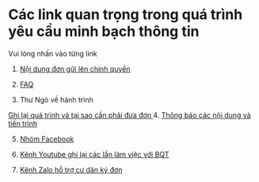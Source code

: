 # Các link quan trọng trong quá trình yêu cầu minh bạch thông tin 
Vui lòng nhấn vào từng link 
1. [Nội dung đơn gửi lên chính quyền](https://docs.google.com/document/d/1XJOs4PfZbAHWpLfRw92vXAdoY_xcXX0y1DEGbSCZIT0/edit?usp=sharing)


2. [FAQ](https://github.com/thevistaanphu/BQT2023-2026/blob/main/Y%C3%8AU_C%E1%BA%A6U_MINH_B%E1%BA%A0CH_TH%C3%94NG_TIN/FAQ_%C4%90%C6%A1n%20g%E1%BB%ADi%20chinh%20quy%E1%BB%81n.md)

3. Thư Ngỏ về hành trình

[Ghi lại quá trình và tại sao cần phải đưa đơn 
](https://github.com/thevistaanphu/BQT2023-2026/blob/main/Y%C3%8AU_C%E1%BA%A6U_MINH_B%E1%BA%A0CH_TH%C3%94NG_TIN/README.md
)
4. [Thông báo các nội dung và tiến trình ](https://www.facebook.com/profile.php?id=61572976896230)

5. [Nhóm Facebook ](https://www.facebook.com/groups/vistaanphu)

6. [Kênh Youtube ghi lại các lần làm việc với BQT](https://www.youtube.com/@TheVistaAnPhu)


7. [Kênh Zalo hỗ trợ cư dân ký đơn](https://zalo.me/g/pvueox755)
